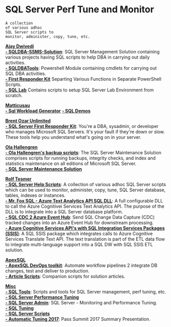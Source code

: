 # SQL Server Perf Tune and Monitor

```
A collection  
of various adhoc  
SQL Server scripts to  
monitor, administer, copy, tune, etc.
```
<b> [Ajay Dwivedi](https://github.com/imajaydwivedi)</b>  
<b> [- SQLDBA-SSMS-Solution](https://github.com/imajaydwivedi/SQLDBA-SSMS-Solution)</b>: SQL Server Management Solution containing various projects having SQL scripts to help DBA in carrying out daily activities.  
<b> [- SQLDBATools](https://github.com/imajaydwivedi/SQLDBATools)</b>: Powershell Module containing cmdlets for carrying out SQL DBA activities.  
<b> [- First Responder Kit](https://github.com/imajaydwivedi/FirstResponderKit)</b>  Separting Various Functions in Separate PowerShell Scripts.  
<b> [- SQL Lab](https://github.com/imajaydwivedi/SQL_Lab)</b> Contains scripts to setup SQL Server Lab Environment from scratch. 
  
<b> [Matticusau](https://github.com/Matticusau)</b>  
<b> [- Sql Workload Generator](https://github.com/imajaydwivedi/SqlWorkloadGenerator)</b> 
<b> [- SQL Demos](https://github.com/imajaydwivedi/SQLDemos)</b>  
  
<b> [Brent Ozar Unlimited](https://github.com/BrentOzarULTD)</b>  
<b> [- SQL Server First Responder Kit](https://github.com/BrentOzarULTD/SQL-Server-First-Responder-Kit)</b>: You're a DBA, sysadmin, or developer who manages Microsoft SQL Servers. It's your fault if they're down or slow. These tools help you understand what's going on in your server.  
  
<b> [Ola Hallengren](https://github.com/BrentOzarULTD)</b>  
<b> [- Ola Hallengren's backup scripts](http://ola.hallengren.com/)</b>: The SQL Server Maintenance Solution comprises scripts for running backups, integrity checks, and index and statistics maintenance on all editions of Microsoft SQL Server.  
<b> [- SQL Server Maintenance Solution](https://github.com/olahallengren/sql-server-maintenance-solution)</b>  
  
<b> [Rolf Tesmer](https://github.com/rolftesmer)</b>  
<b> [- SQL Server Help Scripts](https://github.com/rolftesmer/SQLServerHelpScripts)</b>: A collection of various adhoc SQL Server scripts which can be used to monitor, administer, copy, tune, SQL Server database, tables, indexes or instances.  
<b> [- Mr. Fox SQL - Azure Text Analytics API SQL DLL](https://github.com/rolftesmer/AzureTextAnalyticsAPISQLDLL)</b>: A full configurable DLL to call the Azure Cognitivei Services Text Analytics API. The purpose of the DLL is to integrate into a SQL Server database platform.  
<b> [- SQL CDC 2 Azure Event Hub](https://github.com/rolftesmer/SQLCDC2EventHub)</b>: Send SQL Change Data Capture (CDC) tracked changes into an Azure Event Hub for downstream processing.  
<b> [- Azure Cognitive Services API's with SQL Integration Services Packages (SSIS)](https://github.com/rolftesmer/SQLSSIS_AzureCognitiveAPI)</b>: A SQL SSIS package which integrates calls to Azure Cognitive Services Translate Text API. The text translation is part of the ETL data flow to integrate multi-language support into a SQL DW with SQL SSIS ETL solution.  
  
<b> [ApexSQL](https://host.apexsql.com/Download.aspx)</b>  
<b> [- ApexSQL DevOps toolkit](https://github.com/ApexSQL/ApexSQL-DevOps-toolkit)</b>: Automate workflow pipelines 2 integrate DB changes, test and deliver to production.  
<b> [- Article Scripts](https://github.com/ApexSQL/Article-scripts)</b>: Companion scripts for solution articles.  
  
<b> [Misc]()</b>  
<b> [- SQL Tools](https://github.com/peterlil/sql-tools)</b>: Scripts and tools for SQL Server management, perf tuning, etc.  
<b> [- SQL Server Performance Tuning](https://github.com/alfxp/SQL-Server-Performance-Tuning)</b>  
<b> [- SQL Server Admin](https://github.com/ppedvAG/SQL_server-Admin)</b>: SQL Server - Monitoring and Performance Tuning.  
<b> [- SQL Tuning](https://github.com/matt-ankerson/SQL-Tuning)</b>  
<b> [- SQL Server Scripts](https://github.com/kremers78/SQL-Server-Scripts)</b>  
<b> [- Automatic Tuning 2017](https://github.com/hfleitas/AutomaticTuning2017)</b>: Pass Summit 2017 Summary Presentation.  

